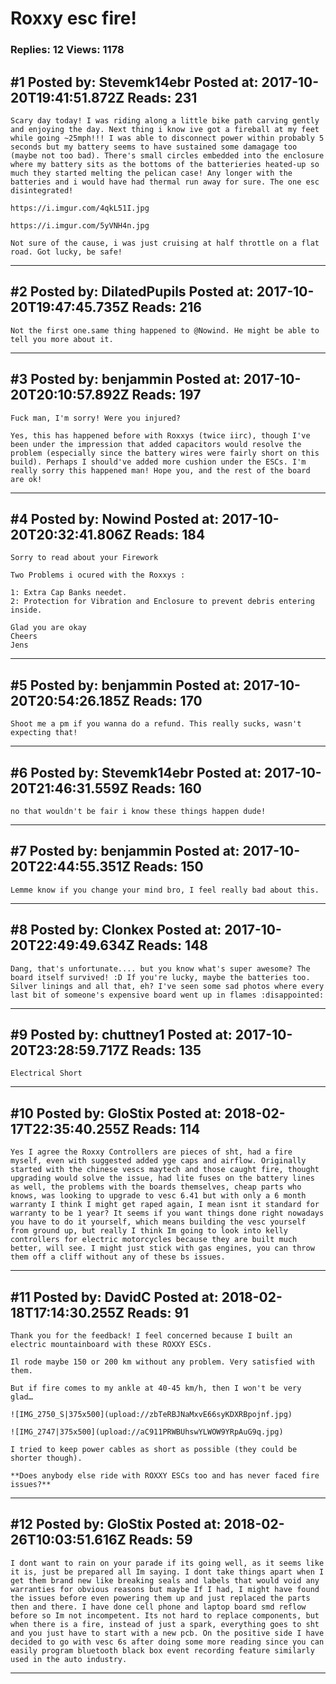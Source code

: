 # Roxxy esc fire!

### Replies: 12 Views: 1178

## \#1 Posted by: Stevemk14ebr Posted at: 2017-10-20T19:41:51.872Z Reads: 231

```
Scary day today! I was riding along a little bike path carving gently and enjoying the day. Next thing i know ive got a fireball at my feet while going ~25mph!!! I was able to disconnect power within probably 5 seconds but my battery seems to have sustained some damagage too (maybe not too bad). There's small circles embedded into the enclosure where my battery sits as the bottoms of the batterieries heated-up so much they started melting the pelican case! Any longer with the batteries and i would have had thermal run away for sure. The one esc disintegrated!

https://i.imgur.com/4qkL51I.jpg

https://i.imgur.com/5yVNH4n.jpg

Not sure of the cause, i was just cruising at half throttle on a flat road. Got lucky, be safe!
```

---
## \#2 Posted by: DilatedPupils Posted at: 2017-10-20T19:47:45.735Z Reads: 216

```
Not the first one.same thing happened to @Nowind. He might be able to tell you more about it.
```

---
## \#3 Posted by: benjammin Posted at: 2017-10-20T20:10:57.892Z Reads: 197

```
Fuck man, I'm sorry! Were you injured?

Yes, this has happened before with Roxxys (twice iirc), though I've been under the impression that added capacitors would resolve the problem (especially since the battery wires were fairly short on this build). Perhaps I should've added more cushion under the ESCs. I'm really sorry this happened man! Hope you, and the rest of the board are ok!
```

---
## \#4 Posted by: Nowind Posted at: 2017-10-20T20:32:41.806Z Reads: 184

```
Sorry to read about your Firework

Two Problems i ocured with the Roxxys : 

1: Extra Cap Banks needet.
2: Protection for Vibration and Enclosure to prevent debris entering inside.

Glad you are okay
Cheers
Jens
```

---
## \#5 Posted by: benjammin Posted at: 2017-10-20T20:54:26.185Z Reads: 170

```
Shoot me a pm if you wanna do a refund. This really sucks, wasn't expecting that!
```

---
## \#6 Posted by: Stevemk14ebr Posted at: 2017-10-20T21:46:31.559Z Reads: 160

```
no that wouldn't be fair i know these things happen dude!
```

---
## \#7 Posted by: benjammin Posted at: 2017-10-20T22:44:55.351Z Reads: 150

```
Lemme know if you change your mind bro, I feel really bad about this.
```

---
## \#8 Posted by: Clonkex Posted at: 2017-10-20T22:49:49.634Z Reads: 148

```
Dang, that's unfortunate.... but you know what's super awesome? The board itself survived! :D If you're lucky, maybe the batteries too. Silver linings and all that, eh? I've seen some sad photos where every last bit of someone's expensive board went up in flames :disappointed:
```

---
## \#9 Posted by: chuttney1 Posted at: 2017-10-20T23:28:59.717Z Reads: 135

```
Electrical Short
```

---
## \#10 Posted by: GloStix Posted at: 2018-02-17T22:35:40.255Z Reads: 114

```
Yes I agree the Roxxy Controllers are pieces of sht, had a fire myself, even with suggested added yge caps and airflow. Originally started with the chinese vescs maytech and those caught fire, thought upgrading would solve the issue, had lite fuses on the battery lines as well, the problems with the boards themselves, cheap parts who knows, was looking to upgrade to vesc 6.41 but with only a 6 month warranty I think I might get raped again, I mean isnt it standard for warranty to be 1 year? It seems if you want things done right nowadays you have to do it yourself, which means building the vesc yourself from ground up, but really I think Im going to look into kelly controllers for electric motorcycles because they are built much better, will see. I might just stick with gas engines, you can throw them off a cliff without any of these bs issues.
```

---
## \#11 Posted by: DavidC Posted at: 2018-02-18T17:14:30.255Z Reads: 91

```
Thank you for the feedback! I feel concerned because I built an electric mountainboard with these ROXXY ESCs.

Il rode maybe 150 or 200 km without any problem. Very satisfied with them.

But if fire comes to my ankle at 40-45 km/h, then I won't be very glad…

![IMG_2750_S|375x500](upload://zbTeRBJNaMxvE66syKDXRBpojnf.jpg)

![IMG_2747|375x500](upload://aC911PRWBUhswYLWOW9YRpAuG9q.jpg)

I tried to keep power cables as short as possible (they could be shorter though).

**Does anybody else ride with ROXXY ESCs too and has never faced fire issues?**
```

---
## \#12 Posted by: GloStix Posted at: 2018-02-26T10:03:51.616Z Reads: 59

```
I dont want to rain on your parade if its going well, as it seems like it is, just be prepared all Im saying. I dont take things apart when I get them brand new like breaking seals and labels that would void any warranties for obvious reasons but maybe If I had, I might have found the issues before even powering them up and just replaced the parts then and there. I have done cell phone and laptop board smd reflow before so Im not incompetent. Its not hard to replace components, but when there is a fire, instead of just a spark, everything goes to sht and you just have to start with a new pcb. On the positive side I have decided to go with vesc 6s after doing some more reading since you can easily program bluetooth black box event recording feature similarly used in the auto industry.
```

---
